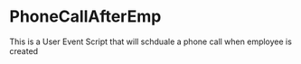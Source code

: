 # PhoneCallAfterEmp
 This is a User Event Script that will schduale a phone call when employee is created

